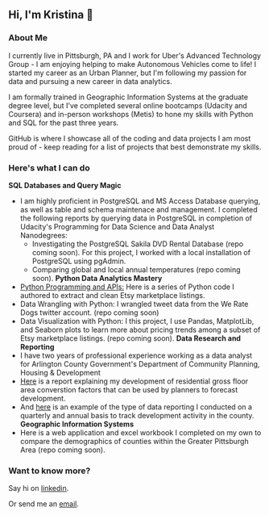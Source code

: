## Hi, I'm Kristina 👋

### About Me
I currently live in Pittsburgh, PA and I work for Uber's Advanced Technology Group - I am enjoying helping to make Autonomous Vehicles come to life! I started my career as an Urban Planner, but I'm following my passion for data and pursuing a new career in data analytics.

I am formally trained in Geographic Information Systems at the graduate degree level, but I've completed several online bootcamps (Udacity and Coursera) and in-person workshops (Metis) to hone my skills with Python and SQL for the past three years.

GitHub is where I showcase all of the coding and data projects I am most proud of - keep reading for a list of projects that best demonstrate my skills.

### Here's what I can do

**SQL Databases and Query Magic**
  - I am highly proficient in PostgreSQL and MS Access Database querying, as well as table and schema maintenace and management. I completed the following reports by querying data in PostgreSQL in completion of Udacity's Programming for Data Science and Data Analyst Nanodegrees:
    - Investigating the PostgreSQL Sakila DVD Rental Database (repo coming soon). For this project, I worked with a local installation of PostgreSQL using 
pgAdmin. 
    - Comparing global and local annual temperatures (repo coming soon).
**Python Data Analytics Mastery**
  - [Python Programming and APIs:](https://github.com/KristinaMFrazier/etsy_crepepaperflowers) Here is a series of Python code I authored to extract and clean Etsy marketplace listings.
  - Data Wrangling with Python: I wrangled tweet data from the We Rate Dogs twitter account. (repo coming soon)
  - Data Visualization with Python: I this project, I use Pandas, MatplotLib, and Seaborn plots to learn more about pricing trends among a subset of Etsy marketplace listings. (repo coming soon).
**Data Research and Reporting**
  - I have two years of professional experience working as a data analyst for Arlington County Government's Department of Community Planning, Housing & Development
  - [Here](https://arlingtonva.s3.amazonaws.com/wp-content/uploads/sites/31/2019/07/Residential-and-Hotel-GFA-Assumptions-2018-Update_09122018.pdf) is a report explaining my development of residential gross floor area converstion factors that can be used by planners to forecast development.
  - And [here](https://arlingtonva.s3.amazonaws.com/wp-content/uploads/sites/31/2019/02/Annual-Development-Highlights-2018.pdf) is an example of the type of data reporting I conducted on a quarterly and annual basis to track development activity in the county. 
 **Geographic Information Systems**
  - Here is a web application and excel workbook I completed on my own to compare the demographics of counties within the Greater Pittsburgh Area (repo coming soon). 
  

### Want to know more?

Say hi on [linkedin](https://www.linkedin.com/in/kristinamfrazier/).

Or send me an [email](kristinamfrazier@gmail.com).
